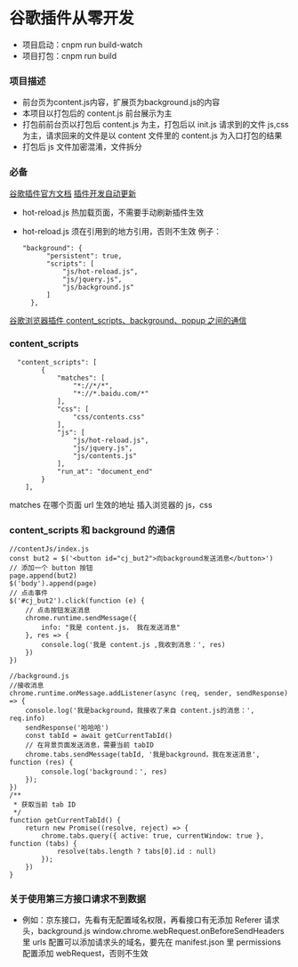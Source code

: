 # 谷歌插件从零开发

- 项目启动：cnpm run build-watch
- 项目打包：cnpm run build

### 项目描述
- 前台页为content.js内容，扩展页为background.js的内容
- 本项目以打包后的 content.js 前台展示为主
- 打包前前台页以打包后 content.js 为主，打包后以 init.js 请求到的文件 js,css 为主，请求回来的文件是以 content 文件里的 content.js 为入口打包的结果
- 打包后 js 文件加密混淆，文件拆分

### 必备

[谷歌插件官方文档](http://chrome.cenchy.com/history.html)
[插件开发自动更新](https://github.com/xpl/crx-hotreload)

- hot-reload.js 热加载页面，不需要手动刷新插件生效
- hot-reload.js 须在引用到的地方引用，否则不生效
  例子：

  ```
  "background": {
        "persistent": true,
        "scripts": [
            "js/hot-reload.js",
            "js/jquery.js",
            "js/background.js"
        ]
    },
  ```

[谷歌浏览器插件 content_scripts、background、popup 之间的通信](https://blog.csdn.net/guoqiankunmiss/article/details/110652076)

### content_scripts

```
  "content_scripts": [
        {
            "matches": [
                "*://*/*",
                "*://*.baidu.com/*"
            ],
            "css": [
                "css/contents.css"
            ],
            "js": [
                "js/hot-reload.js",
                "js/jquery.js",
                "js/contents.js"
            ],
            "run_at": "document_end"
        }
    ],
```

matches 在哪个页面 url 生效的地址
插入浏览器的 js，css

### content_scripts 和 background 的通信

```
//contentJs/index.js
const but2 = $('<button id="cj_but2">向background发送消息</button>')
// 添加一个 button 按钮
page.append(but2)
$('body').append(page)
// 点击事件
$('#cj_but2').click(function (e) {
    // 点击按钮发送消息
    chrome.runtime.sendMessage({
        info: "我是 content.js， 我在发送消息"
    }, res => {
        console.log('我是 content.js ,我收到消息：', res)
    })
})
```

```
//background.js
//接收消息
chrome.runtime.onMessage.addListener(async (req, sender, sendResponse) => {
    console.log('我是background，我接收了来自 content.js的消息：', req.info)
    sendResponse('哈哈哈')
    const tabId = await getCurrentTabId()
    // 在背景页面发送消息，需要当前 tabID
    chrome.tabs.sendMessage(tabId, '我是background，我在发送消息', function (res) {
        console.log('background：', res)
    });
})
/**
 * 获取当前 tab ID
 */
function getCurrentTabId() {
    return new Promise((resolve, reject) => {
        chrome.tabs.query({ active: true, currentWindow: true }, function (tabs) {
            resolve(tabs.length ? tabs[0].id : null)
        });
    })
}
```


### 关于使用第三方接口请求不到数据

- 例如：京东接口，先看有无配置域名权限，再看接口有无添加 Referer 请求头，background.js window.chrome.webRequest.onBeforeSendHeaders 里 urls 配置可以添加请求头的域名，要先在 manifest.json 里 permissions 配置添加 webRequest，否则不生效
